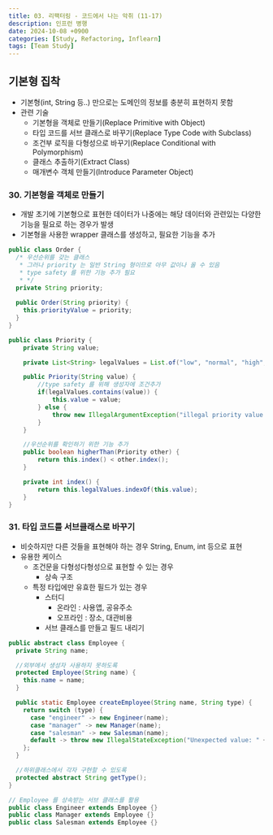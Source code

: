 ```yaml
---
title: 03. 리팩터링 - 코드에서 나는 악취 (11-17)
description: 인프런 병행
date: 2024-10-08 +0900
categories: [Study, Refactoring, Inflearn]
tags: [Team Study]
---
```


## <b>기본형 집착</b>
- 기본형(int, String 등..) 만으로는 도메인의 정보를 충분히 표현하지 못함
- 관련 기술
  - 기본형을 객체로 만들기(Replace Primitive with Object)
  - 타입 코드를 서브 클래스로 바꾸기(Replace Type Code with Subclass)
  - 조건부 로직을 다형성으로 바꾸기(Replace Conditional with Polymorphism)
  - 클래스 추출하기(Extract Class)
  - 매개변수 객체 만들기(Introduce Parameter Object)

### 30. 기본형을 객체로 만들기
- 개발 초기에 기본형으로 표현한 데이터가 나중에는 해당 데이터와 관련있는 다양한 기능을 필요로 하는 경우가 발생
- 기본형을 사용한 wrapper 클래스를 생성하고, 필요한 기능을 추가

```java
public class Order {
  /* 우선순위를 갖는 클래스
   * 그러나 priority 는 일반 String 형이므로 아무 값이나 올 수 있음
   * type safety 를 위한 기능 추가 필요 
   * */
  private String priority;
    
  public Order(String priority) {
    this.priorityValue = priority;
  }
}
```

```java
public class Priority {
    private String value;

    private List<String> legalValues = List.of("low", "normal", "high", "rush");

    public Priority(String value) {
        //type safety 를 위해 생성자에 조건추가
        if(legalValues.contains(value)) {
            this.value = value;
        } else {
            throw new IllegalArgumentException("illegal priority value : " + value);
        }
    }

    //우선순위를 확인하기 위한 기능 추가
    public boolean higherThan(Priority other) {
        return this.index() < other.index();
    }

    private int index() {
        return this.legalValues.indexOf(this.value);
    }
}
```

### 31. 타입 코드를 서브클래스로 바꾸기
- 비슷하지만 다른 것들을 표현해야 하는 경우 String, Enum, int 등으로 표현
- 유용한 케이스
  - 조건문을 다형성다형성으로 표현할 수 있는 경우
    - 상속 구조
  - 특정 타입에만 유효한 필드가 있는 경우
    - 스터디 
      - 온라인 : 사용앱, 공유주소
      - 오프라인 : 장소, 대관비용
    - 서브 클래스를 만들고 필드 내리기
```java
public abstract class Employee {
  private String name;

  //외부에서 생성자 사용하지 못하도록
  protected Employee(String name) {
    this.name = name;
  }

  public static Employee createEmployee(String name, String type) {
    return switch (type) {
      case "engineer" -> new Engineer(name);
      case "manager" -> new Manager(name);
      case "salesman" -> new Salesman(name);
      default -> throw new IllegalStateException("Unexpected value: " + type);
    };
  }

  //하위클래스에서 각자 구현할 수 있도록
  protected abstract String getType();
}

// Employee 를 상속받는 서브 클래스를 활용
public class Engineer extends Employee {}
public class Manager extends Employee {}
public class Salesman extends Employee {}

```
